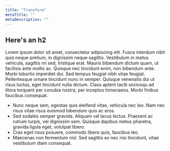 ```yaml
---
title: "Transform"
metaTitle: ""
metaDescription: ""
---
```





## Here's an h2

Lorem ipsum dolor sit amet, consectetur adipiscing elit. Fusce interdum nibh quis neque pretium, in dignissim neque sagittis. Vestibulum in metus vehicula, sagittis mi sed, tristique erat. Mauris bibendum dictum quam, ut facilisis ante mollis ac. Quisque nec tincidunt enim, non bibendum ante. Morbi lobortis imperdiet dui. Sed tempus feugiat nibh vitae feugiat. Pellentesque ornare tincidunt nunc in semper. Quisque venenatis dui ut risus luctus, eget tincidunt nulla dictum. Class aptent taciti sociosqu ad litora torquent per conubia nostra, per inceptos himenaeos. Morbi finibus faucibus consequat.

* Nunc neque sem, egestas quis eleifend vitae, vehicula nec leo. Nam nec risus vitae risus euismod bibendum quis ac eros.
* Sed sodales semper gravida. Aliquam vel lacus lectus. Praesent ac rutrum turpis, vel dignissim sem. Quisque dapibus metus pharetra, gravida ligula eget, volutpat libero.
* Cras eget risus posuere, commodo libero quis, faucibus leo.
* Maecenas non fermentum nisl. Sed sagittis ex nec nisi tincidunt, vitae vestibulum diam consequat.
